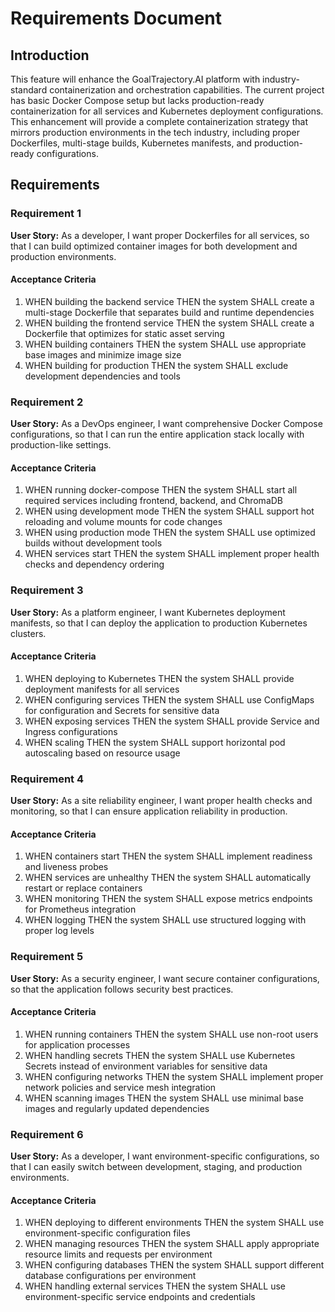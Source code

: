 # Requirements Document

## Introduction

This feature will enhance the GoalTrajectory.AI platform with industry-standard containerization and orchestration capabilities. The current project has basic Docker Compose setup but lacks production-ready containerization for all services and Kubernetes deployment configurations. This enhancement will provide a complete containerization strategy that mirrors production environments in the tech industry, including proper Dockerfiles, multi-stage builds, Kubernetes manifests, and production-ready configurations.

## Requirements

### Requirement 1

**User Story:** As a developer, I want proper Dockerfiles for all services, so that I can build optimized container images for both development and production environments.

#### Acceptance Criteria

1. WHEN building the backend service THEN the system SHALL create a multi-stage Dockerfile that separates build and runtime dependencies
2. WHEN building the frontend service THEN the system SHALL create a Dockerfile that optimizes for static asset serving
3. WHEN building containers THEN the system SHALL use appropriate base images and minimize image size
4. WHEN building for production THEN the system SHALL exclude development dependencies and tools

### Requirement 2

**User Story:** As a DevOps engineer, I want comprehensive Docker Compose configurations, so that I can run the entire application stack locally with production-like settings.

#### Acceptance Criteria

1. WHEN running docker-compose THEN the system SHALL start all required services including frontend, backend, and ChromaDB
2. WHEN using development mode THEN the system SHALL support hot reloading and volume mounts for code changes
3. WHEN using production mode THEN the system SHALL use optimized builds without development tools
4. WHEN services start THEN the system SHALL implement proper health checks and dependency ordering

### Requirement 3

**User Story:** As a platform engineer, I want Kubernetes deployment manifests, so that I can deploy the application to production Kubernetes clusters.

#### Acceptance Criteria

1. WHEN deploying to Kubernetes THEN the system SHALL provide deployment manifests for all services
2. WHEN configuring services THEN the system SHALL use ConfigMaps for configuration and Secrets for sensitive data
3. WHEN exposing services THEN the system SHALL provide Service and Ingress configurations
4. WHEN scaling THEN the system SHALL support horizontal pod autoscaling based on resource usage

### Requirement 4

**User Story:** As a site reliability engineer, I want proper health checks and monitoring, so that I can ensure application reliability in production.

#### Acceptance Criteria

1. WHEN containers start THEN the system SHALL implement readiness and liveness probes
2. WHEN services are unhealthy THEN the system SHALL automatically restart or replace containers
3. WHEN monitoring THEN the system SHALL expose metrics endpoints for Prometheus integration
4. WHEN logging THEN the system SHALL use structured logging with proper log levels

### Requirement 5

**User Story:** As a security engineer, I want secure container configurations, so that the application follows security best practices.

#### Acceptance Criteria

1. WHEN running containers THEN the system SHALL use non-root users for application processes
2. WHEN handling secrets THEN the system SHALL use Kubernetes Secrets instead of environment variables for sensitive data
3. WHEN configuring networks THEN the system SHALL implement proper network policies and service mesh integration
4. WHEN scanning images THEN the system SHALL use minimal base images and regularly updated dependencies

### Requirement 6

**User Story:** As a developer, I want environment-specific configurations, so that I can easily switch between development, staging, and production environments.

#### Acceptance Criteria

1. WHEN deploying to different environments THEN the system SHALL use environment-specific configuration files
2. WHEN managing resources THEN the system SHALL apply appropriate resource limits and requests per environment
3. WHEN configuring databases THEN the system SHALL support different database configurations per environment
4. WHEN handling external services THEN the system SHALL use environment-specific service endpoints and credentials